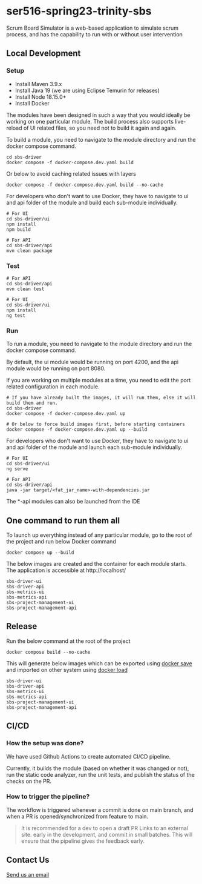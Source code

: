 # ser516-spring23-trinity-sbs

Scrum Board Simulator is a web-based application to simulate scrum process, and has the capability to run with or without user intervention

## Local Development

### Setup

- Install Maven 3.9.x
- Install Java 19 (we are using Eclipse Temurin for releases)
- Install Node 18.15.0+
- Install Docker

The modules have been designed in such a way that you would ideally be working on one particular module. The build process also supports live-reload of UI related files, so you need not to build it again and again.

To build a module, you need to navigate to the module directory and run the docker compose command.

```
cd sbs-driver
docker compose -f docker-compose.dev.yaml build
```
Or below to avoid caching related issues with layers
```
docker compose -f docker-compose.dev.yaml build --no-cache
```

For developers who don't want to use Docker, they have to navigate to ui and api folder of the module and build each sub-module individually.
```
# For UI
cd sbs-driver/ui
npm install
npm build

# For API
cd sbs-driver/api
mvn clean package
```

### Test
```
# For API
cd sbs-driver/api
mvn clean test

# For UI
cd sbs-driver/ui
npm install
ng test
```

### Run

To run a module, you need to navigate to the module directory and run the docker compose command.

By default, the ui module would be running on port 4200, and the api module would be running on port 8080.

If you are working on multiple modules at a time, you need to edit the port related configuration in each module.
```
# If you have already built the images, it will run them, else it will build them and run.
cd sbs-driver
docker compose -f docker-compose.dev.yaml up

# Or below to force build images first, before starting containers
docker compose -f docker-compose.dev.yaml up --build
```

For developers who don't want to use Docker, they have to navigate to ui and api folder of the module and launch each sub-module individually.
```
# For UI
cd sbs-driver/ui
ng serve

# For API
cd sbs-driver/api
java -jar target/<fat_jar_name>-with-dependencies.jar
```
The *-api modules can also be launched from the IDE

## One command to run them all

To launch up everything instead of any particular module, go to the root of the project and run below Docker command
```
docker compose up --build
```
The below images are created and the container for each module starts. The application is accessible at http://localhost/
```
sbs-driver-ui
sbs-driver-api
sbs-metrics-ui
sbs-metrics-api
sbs-project-management-ui
sbs-project-management-api
```

## Release

Run the below command at the root of the project
```
docker compose build --no-cache
```
This will generate below images which can be exported using [docker save](https://docs.docker.com/engine/reference/commandline/save/) and imported on other system using [docker load](https://docs.docker.com/engine/reference/commandline/load/)
```
sbs-driver-ui
sbs-driver-api
sbs-metrics-ui
sbs-metrics-api
sbs-project-management-ui
sbs-project-management-api
```

## CI/CD

### How the setup was done?

We have used Github Actions to create automated CI/CD pipeline.

Currently, it builds the module (based on whether it was changed or not), run the static code analyzer, run the unit tests, and publish the status of the checks on the PR.

### How to trigger the pipeline?

The workflow is triggered whenever a commit is done on main branch, and when a PR is opened/synchronized from feature to main.

> It is recommended for a dev to open a draft PR Links to an external site. early in the development, and commit in small batches. This will ensure that the pipeline gives the feedback early.

## Contact Us

[Send us an email](mailto:project2trinity-aaaajdirx5t4bst4x7bymlnlv4@asu.org.slack.com)

